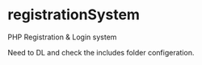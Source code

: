 # registrationSystem
PHP Registration &amp; Login system

Need to DL and check the includes folder configeration. 
